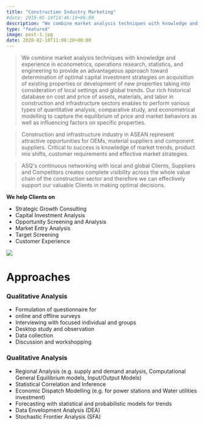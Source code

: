```yaml
---
title: "Construction Industry Marketing"
#date: 2019-05-14T14:46:10+06:00
description: "We combine market analysis techniques with knowledge and experience in econometrics, operations research, statistics, and engineering to provide an advantageous approach toward determination of optimal capital investment strategies on acquisition of existing properties or development of new properties taking into consideration of local settings and global trends. Our rich historical database on cost and price of assets, materials, and labor in construction and infrastructure sectors enables to perform various types of quantitative analysis, comparative study, and econometrical modelling to capture the equilibrium of price and market behaviors as well as influencing factors on specific properties. "
type: "featured"
image: post-1.jpg
date: 2020-02-10T11:08:20+08:00
---
```


> We combine market analysis techniques with knowledge and experience in econometrics, operations research, statistics, and engineering to provide an advantageous approach toward determination of optimal capital investment strategies on acquisition of existing properties or development of new properties taking into consideration of local settings and global trends. Our rich historical database on cost and price of assets, materials, and labor in construction and infrastructure sectors enables to perform various types of quantitative analysis, comparative study, and econometrical modelling to capture the equilibrium of price and market behaviors as well as influencing factors on specific properties.

> Construction and infrastructure industry in ASEAN represent attractive opportunities for OEMs, material suppliers and component suppliers. Critical to success is knowledge of market trends, product mix shifts, customer requirements and effective market strategies.

> ASQ's continuous networking with local and global Clients, Suppliers and Competitors creates complete visibility across the whole value chain of the construction sector and therefore we can effectively support our valuable Clients in making optimal decisions.

**We help Clients on**

- Strategic Growth Consulting
- Capital Investment Analysis
- Opportunity Screening and Analysis
- Market Entry Analysis
- Target Screening
- Customer Experience

![](/images/hero-area.jpg)


# Approaches

### Qualitative Analysis

  - Formulation of questionnaire for
  - online and offline surveys
  - Interviewing with focused individual and groups
  - Desktop study and observation
  - Data collection
  - Discussion and workshopping

### Qualitative Analysis

- Regional Analysis (e.g. supply and demand analysis, Computational General Equilibrium models, Input/Output Models)
- Statistical Correlation and Inference
- Economic Dispatch Modelling (e.g. for power stations and Water utilities
investment)
- Forecasting with statistical and probabilistic models for trends
- Data Envelopment Analysis (DEA)
- Stochastic Frontier Analysis (SFA)



<!-- ![](/images/post-img.jpg) -->
